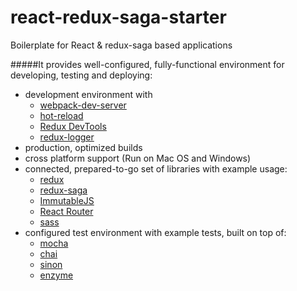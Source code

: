 react-redux-saga-starter
========================

Boilerplate for React & redux-saga based applications

#####It provides well-configured, fully-functional environment for developing, testing and deploying:
- development environment with 
    - [webpack-dev-server](https://github.com/webpack/webpack-dev-server)
    - [hot-reload](https://github.com/gaearon/react-hot-loader)
    - [Redux DevTools](https://github.com/gaearon/redux-devtools)
    - [redux-logger](https://github.com/evgenyrodionov/redux-logger)
- production, optimized builds
- cross platform support (Run on Mac OS and Windows)
- connected, prepared-to-go set of libraries with example usage:
    - [redux](https://github.com/reactjs/redux)
    - [redux-saga](https://github.com/redux-saga/redux-saga)
    - [ImmutableJS](https://github.com/facebook/immutable-js/)
    - [React Router](https://github.com/ReactTraining/react-router)
    - [sass](https://github.com/sass/sass)
- configured test environment with example tests, built on top of:
    - [mocha](https://github.com/mochajs/mocha)
    - [chai](https://github.com/chaijs/chai)
    - [sinon](https://github.com/sinonjs/sinon)
    - [enzyme](https://github.com/airbnb/enzyme)